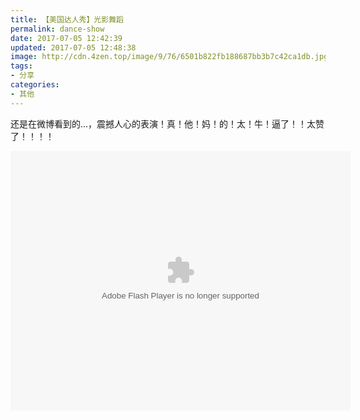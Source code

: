 ```yaml
---
title: 【美国达人秀】光影舞蹈
permalink: dance-show
date: 2017-07-05 12:42:39
updated: 2017-07-05 12:48:38
image: http://cdn.4zen.top/image/9/76/6501b822fb188687bb3b7c42ca1db.jpg
tags: 
- 分享
categories:
- 其他
---
```


还是在微博看到的...，震撼人心的表演！真！他！妈！的！太！牛！逼了！！太赞了！！！！

<embed height="415" width="544" quality="high" allowfullscreen="true" type="application/x-shockwave-flash" src="//static.hdslb.com/miniloader.swf" flashvars="aid=11635123&page=1" pluginspage="//www.adobe.com/shockwave/download/download.cgi?P1_Prod_Version=ShockwaveFlash"></embed>